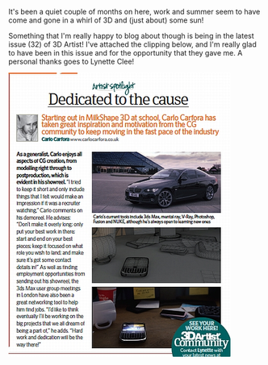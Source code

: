 It's been a quiet couple of months on here, work and summer seem to have come and gone in a whirl of 3D and (just about) some sun!

Something that I'm really happy to blog about though is being in the latest issue (32) of 3D Artist! I've attached the clipping below, and I'm really glad to have been in this issue and for the opportunity that they gave me. A personal thanks goes to Lynette Clee!

![magazine clip](images/magazine_clip.jpg)
